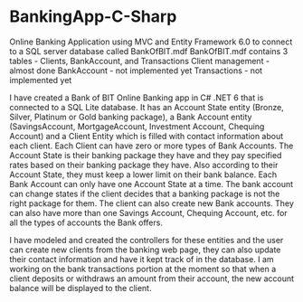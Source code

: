 # BankingApp-C-Sharp
Online Banking Application using MVC and Entity Framework 6.0 to connect to a SQL server database called BankOfBIT.mdf
BankOfBIT.mdf contains 3 tables - Clients, BankAccount, and Transactions
Client management - almost done
BankAccount - not implemented yet
Transactions - not implemented yet

I have created a Bank of BIT Online Banking app in C# .NET 6 that is connected to a SQL Lite database. It has an Account State entity (Bronze, Silver, Platinum or Gold banking package), a Bank Account entity (SavingsAccount, MortgageAccount, Investment Account, Chequing Account) and a Client Entity which is filled with contact information about each client. Each Client can have zero or more types of Bank Accounts. The Account State is their banking package they have and they pay specified rates based on their banking package they have. Also according to their Account State, they must keep a lower limit on their bank balance. Each Bank Account can only have one Account State at a time. The bank account can change states if the client decides that a banking package is not the right package for them. The client can also create new Bank accounts. They can also have more than one Savings Account, Chequing Account, etc. for all the types of accounts the Bank offers. 

I have modeled and created the controllers for these entities and the user can create new clients from the banking web page, they can also update their contact information and have it kept track of in the database. I am working on the bank transactions portion at the moment so that when a client deposits or withdraws an amount from their account, the new account balance will be displayed to the client.
